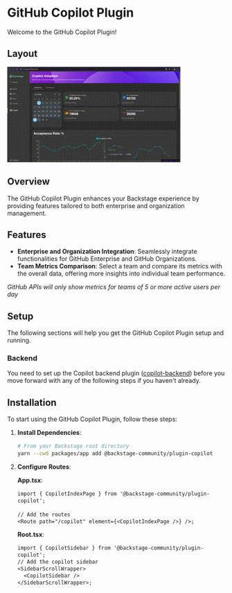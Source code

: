 # GitHub Copilot Plugin

Welcome to the GitHub Copilot Plugin!

## Layout

![home](media/demo.gif)

## Overview

The GitHub Copilot Plugin enhances your Backstage experience by providing features tailored to both enterprise and organization management.

## Features

- **Enterprise and Organization Integration**: Seamlessly integrate functionalities for GitHub Enterprise and GitHub Organizations.
- **Team Metrics Comparison**: Select a team and compare its metrics with the overall data, offering more insights into individual team performance.

_GitHub APIs will only show metrics for teams of 5 or more active users per day_

## Setup

The following sections will help you get the GitHub Copilot Plugin setup and running.

### Backend

You need to set up the Copilot backend plugin ([copilot-backend](../copilot-backend/README.md)) before you move forward with any of the following steps if you haven't already.

## Installation

To start using the GitHub Copilot Plugin, follow these steps:

1. **Install Dependencies**:

   ```bash
   # From your Backstage root directory
   yarn --cwd packages/app add @backstage-community/plugin-copilot
   ```

2. **Configure Routes**:

   **App.tsx**:

   ```tsx
   import { CopilotIndexPage } from '@backstage-community/plugin-copilot';

   // Add the routes
   <Route path="/copilot" element={<CopilotIndexPage />} />;
   ```

   **Root.tsx**:

   ```tsx
   import { CopilotSidebar } from '@backstage-community/plugin-copilot';
   // Add the copilot sidebar
   <SidebarScrollWrapper>
     <CopilotSidebar />
   </SidebarScrollWrapper>;
   ```
